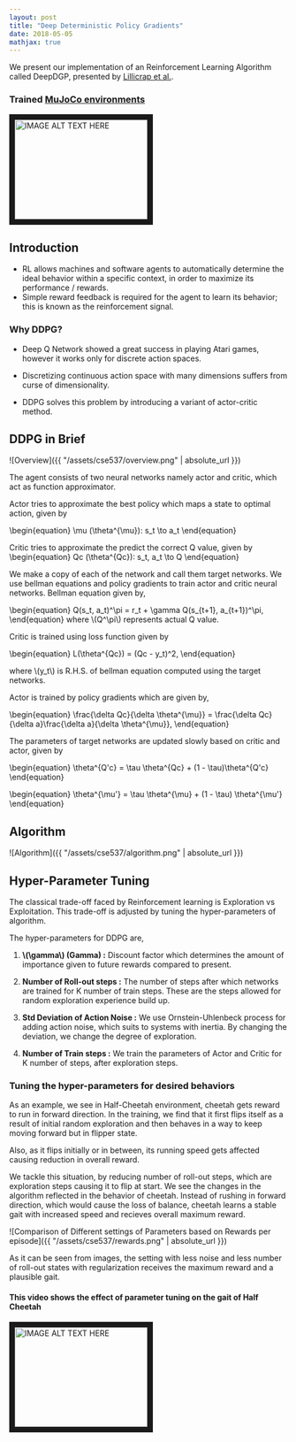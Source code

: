 ```yaml
---
layout: post
title: "Deep Deterministic Policy Gradients"
date: 2018-05-05
mathjax: true
---
```


We present our implementation of an Reinforcement Learning Algorithm called DeepDGP, presented by [Lillicrap et
al.](https://arxiv.org/abs/1509.02971).

### Trained [MuJoCo environments](https://gym.openai.com/envs/#mujoco)

<a href="https://www.youtube.com/embed/C5tIEuEycJY " target="_blank"><img src="http://img.youtube.com/vi/C5tIEuEycJY/0.jpg"
alt="IMAGE ALT TEXT HERE" width="240" height="180" border="10" /></a>

## Introduction

- RL allows machines and software agents to automatically determine the ideal behavior within a specific context, in order to maximize its performance / rewards.
- Simple reward feedback is required for the agent to learn its behavior; this is known as the reinforcement signal.

### Why DDPG?

- Deep Q Network showed a great success in playing Atari games, however it works only for discrete action spaces.

- Discretizing continuous action space with many dimensions suffers from curse of dimensionality.

- DDPG solves this problem by introducing a variant of actor-critic method.



## DDPG in Brief

![Overview]({{ "/assets/cse537/overview.png" | absolute_url }})

The agent consists of two neural networks namely actor and critic, which act as
function approximator.

Actor tries to approximate the best policy which maps a state to optimal action, given by

\begin{equation}
  \mu (\theta^{\mu}): s_t \to a_t
\end{equation}

Critic tries to approximate the predict the correct Q value, given by
\begin{equation}
  Qc (\theta^{Qc}): s_t, a_t \to Q
\end{equation}

We make a copy of each of the network and call them target networks.
We use bellman equations and policy gradients to train actor and critic neural networks.
Bellman equation given by,

\begin{equation}
  Q(s_t, a_t)^\pi = r_t + \gamma Q(s_{t+1}, a_{t+1})^\pi,
\end{equation}
where \\(Q^\pi\\) represents actual Q value.

Critic is trained using loss function given by

\begin{equation}
 L(\theta^{Qc}) = (Qc - y_t)^2,
\end{equation}

where \\(y_t\\) is R.H.S. of bellman equation computed using the target networks.

Actor is trained by policy gradients which are given by,

\begin{equation}
 \frac{\delta Qc}{\delta \theta^{\mu}} = \frac{\delta Qc}{\delta a}\frac{\delta a}{\delta \theta^{\mu}},
\end{equation}

The parameters of target networks are updated slowly based on
critic and actor, given by

\begin{equation}
\theta^{Q'c} = \tau \theta^{Qc} + (1 - \tau)\theta^{Q'c}
\end{equation}

\begin{equation}
\theta^{\mu'} = \tau \theta^{\mu} + (1 - \tau) \theta^{\mu'}
\end{equation}




## Algorithm

![Algorithm]({{ "/assets/cse537/algorithm.png" | absolute_url }})

## Hyper-Parameter Tuning
The classical trade-off faced by Reinforcement learning is Exploration vs
Exploitation. This trade-off is adjusted by tuning the hyper-parameters of
algorithm.

The hyper-parameters for DDPG are,

1. __\\(\gamma\\) (Gamma) :__ Discount factor which determines the amount of importance given to future rewards compared to
    present.

2. __Number of Roll-out steps :__ The number of steps after which networks are trained
   for K number of train steps. These are the steps allowed for random
   exploration experience build up.

3. __Std Deviation of Action Noise :__ We use Ornstein-Uhlenbeck process for adding action noise,
   which suits to systems with inertia. By changing the deviation, we change the
   degree of exploration.

4. __Number of Train steps :__ We train the parameters of Actor and Critic for K
   number of steps, after exploration steps.


### Tuning the hyper-parameters for desired behaviors

As an example, we see in Half-Cheetah environment, cheetah gets reward to run in
forward direction. In the training, we find that it first flips itself as a
result of initial random exploration and then behaves in a way to keep moving
forward but in flipper state.

Also, as it flips initially or in between, its running speed gets affected causing
reduction in overall reward.

We tackle this situation, by reducing number of roll-out steps, which are
exploration steps causing it to flip at start. We see the changes in the
algorithm reflected in the behavior of cheetah.
Instead of rushing in forward direction, which would cause the loss of balance,
cheetah learns a stable gait with increased speed and recieves overall maximum reward.

![Comparison of Different settings of Parameters based on Rewards per episode]({{ "/assets/cse537/rewards.png" | absolute_url }})

As it can be seen from images, the setting with less noise and less number of
roll-out states with regularization receives the maximum reward and a plausible
gait.

#### This video shows the effect of parameter tuning on the gait of Half Cheetah
<a href="https://www.youtube.com/embed/qU8Nd9lyxlw" target="_blank"><img src="http://img.youtube.com/vi/qU8Nd9lyxlw/0.jpg"
alt="IMAGE ALT TEXT HERE" width="240" height="180" border="10" /></a>

